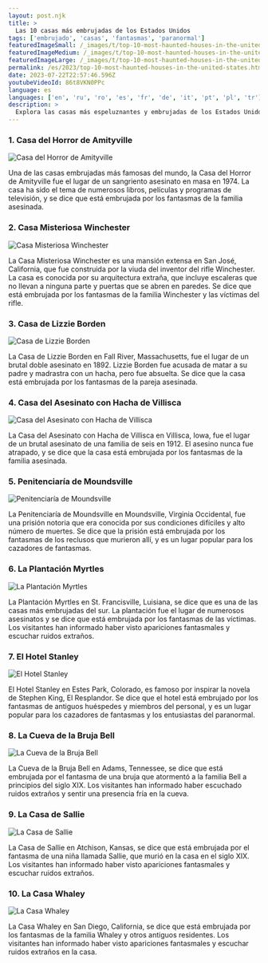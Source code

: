 ```yaml
---
layout: post.njk
title: >
  Las 10 casas más embrujadas de los Estados Unidos
tags: ['embrujado', 'casas', 'fantasmas', 'paranormal']
featuredImageSmall: /_images/t/top-10-most-haunted-houses-in-the-united-states-cover-es-small.webp
featuredImageMedium: /_images/t/top-10-most-haunted-houses-in-the-united-states-cover-es-medium.webp
featuredImageLarge: /_images/t/top-10-most-haunted-houses-in-the-united-states-cover-es-large.webp
permalink: /es/2023/top-10-most-haunted-houses-in-the-united-states.html
date: 2023-07-22T22:57:46.596Z
youtubeVideoId: 86t8VKN0PPc
language: es
languages: ['en', 'ru', 'ro', 'es', 'fr', 'de', 'it', 'pt', 'pl', 'tr']
description: >
  Explora las casas más espeluznantes y embrujadas de los Estados Unidos, desde la infame Casa del Horror de Amityville hasta la misteriosa Casa Misteriosa Winchester.
---
```


### 1. Casa del Horror de Amityville

![Casa del Horror de Amityville](/_images/4/43567694082780e298a778ee90121e0b-medium.webp)

Una de las casas embrujadas más famosas del mundo, la Casa del Horror de Amityville fue el lugar de un sangriento asesinato en masa en 1974. La casa ha sido el tema de numerosos libros, películas y programas de televisión, y se dice que está embrujada por los fantasmas de la familia asesinada.

### 2. Casa Misteriosa Winchester

![Casa Misteriosa Winchester](/_images/b/bdc4e0971c215c2a638d4112c4493612-medium.webp)

La Casa Misteriosa Winchester es una mansión extensa en San José, California, que fue construida por la viuda del inventor del rifle Winchester. La casa es conocida por su arquitectura extraña, que incluye escaleras que no llevan a ninguna parte y puertas que se abren en paredes. Se dice que está embrujada por los fantasmas de la familia Winchester y las víctimas del rifle.

### 3. Casa de Lizzie Borden

![Casa de Lizzie Borden](/_images/0/0e8b4efb856c3b2b08bc64c07ca72bca-medium.webp)

La Casa de Lizzie Borden en Fall River, Massachusetts, fue el lugar de un brutal doble asesinato en 1892. Lizzie Borden fue acusada de matar a su padre y madrastra con un hacha, pero fue absuelta. Se dice que la casa está embrujada por los fantasmas de la pareja asesinada.

### 4. Casa del Asesinato con Hacha de Villisca

![Casa del Asesinato con Hacha de Villisca](/_images/b/bc29a483370a9a248233e9a99caa5d96-medium.webp)

La Casa del Asesinato con Hacha de Villisca en Villisca, Iowa, fue el lugar de un brutal asesinato de una familia de seis en 1912. El asesino nunca fue atrapado, y se dice que la casa está embrujada por los fantasmas de la familia asesinada.

### 5. Penitenciaría de Moundsville

![Penitenciaría de Moundsville](/_images/5/56621be984150a9518ce4568414f3cc0-medium.webp)

La Penitenciaría de Moundsville en Moundsville, Virginia Occidental, fue una prisión notoria que era conocida por sus condiciones difíciles y alto número de muertes. Se dice que la prisión está embrujada por los fantasmas de los reclusos que murieron allí, y es un lugar popular para los cazadores de fantasmas.

### 6. La Plantación Myrtles

![La Plantación Myrtles](/_images/7/794864519ac3b18a206d51be2ad05514-medium.webp)

La Plantación Myrtles en St. Francisville, Luisiana, se dice que es una de las casas más embrujadas del sur. La plantación fue el lugar de numerosos asesinatos y se dice que está embrujada por los fantasmas de las víctimas. Los visitantes han informado haber visto apariciones fantasmales y escuchar ruidos extraños.

### 7. El Hotel Stanley

![El Hotel Stanley](/_images/a/ad36fb188c9803d50599cd5493521d38-medium.webp)

El Hotel Stanley en Estes Park, Colorado, es famoso por inspirar la novela de Stephen King, El Resplandor. Se dice que el hotel está embrujado por los fantasmas de antiguos huéspedes y miembros del personal, y es un lugar popular para los cazadores de fantasmas y los entusiastas del paranormal.

### 8. La Cueva de la Bruja Bell

![La Cueva de la Bruja Bell](/_images/0/0a921de40ccf57b5688c2dea5a2dafa7-medium.webp)

La Cueva de la Bruja Bell en Adams, Tennessee, se dice que está embrujada por el fantasma de una bruja que atormentó a la familia Bell a principios del siglo XIX. Los visitantes han informado haber escuchado ruidos extraños y sentir una presencia fría en la cueva.

### 9. La Casa de Sallie

![La Casa de Sallie](/_images/c/ceefa8d8bde82260d6a360f67956b121-medium.webp)

La Casa de Sallie en Atchison, Kansas, se dice que está embrujada por el fantasma de una niña llamada Sallie, que murió en la casa en el siglo XIX. Los visitantes han informado haber visto apariciones fantasmales y escuchar ruidos extraños.

### 10. La Casa Whaley

![La Casa Whaley](/_images/d/d5a2deed02af8fdcaade448a79cd3294-medium.webp)

La Casa Whaley en San Diego, California, se dice que está embrujada por los fantasmas de la familia Whaley y otros antiguos residentes. Los visitantes han informado haber visto apariciones fantasmales y escuchar ruidos extraños en la casa.

